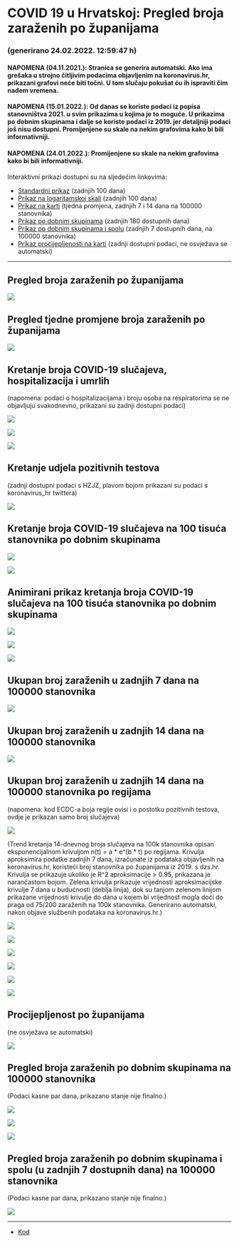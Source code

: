# COVID 19 u Hrvatskoj: Pregled broja zaraženih po županijama

### (generirano 24.02.2022. 12:59:47 h)

#### NAPOMENA (04.11.2021.): Stranica se generira automatski. Ako ima grešaka u strojno čitljivim podacima objavljenim na koronavirus.hr, prikazani grafovi neće biti točni. U tom slučaju pokušat ću ih ispraviti čim nađem vremena.

#### NAPOMENA (15.01.2022.): Od danas se koriste podaci iz popisa stanovništva 2021. u svim prikazima u kojima je to moguće. U prikazima po dobnim skupinama i dalje se koriste podaci iz 2019. jer detaljniji podaci još nisu dostupni. Promijenjene su skale na nekim grafovima kako bi bili informativniji.

#### NAPOMENA (24.01.2022.): Promijenjene su skale na nekim grafovima kako bi bili informativniji.

Interaktivni prikazi dostupni su na sljedećim linkovima:

- [Standardni prikaz](html/index.html) (zadnjih 100 dana)
- [Prikaz na logaritamskoj skali](html/index_log.html) (zadnjih 100 dana)
- [Prikaz na karti](html/index_map.html) (tjedna promjena, zadnjih 7 i 14 dana na 100000 stanovnika)
- [Prikaz po dobnim skupinama](html/index_per_age.html) (zadnjih 180 dostupnih dana)
- [Prikaz po dobnim skupinama i spolu](html/index_pyramid.html) (zadnjih 7 dostupnih dana, na 100000 stanovnika)
- [Prikaz procijepljenosti na karti](html/index_vaccination.html) (zadnji dostupni podaci, ne osvježava se automatski)

-----

## Pregled broja zaraženih po županijama

![](img/2022_02_23_line_plots.png)

## Pregled tjedne promjene broja zaraženih po županijama

![](img/2022_02_23_map.png)

## Kretanje broja COVID-19 slučajeva, hospitalizacija i umrlih

(napomena: podaci o hospitalizacijama i broju osoba na respiratorima se ne objavljuju svakodnevno, prikazani su zadnji dostupni podaci)

![](img/2022_02_23_cases_hospitalisations_deaths.png)

![](img/2022_02_23_cases_hospitalisations_deaths_log.png)

![](img/2022_02_23_cases_hospitalisations_deaths_log_age.png)

## Kretanje udjela pozitivnih testova

(zadnji dostupni podaci s HZJZ, plavom bojom prikazani su podaci s koronavirus_hr twittera)

![](img/2022_02_23_percentage_positive_tests.png)

## Kretanje broja COVID-19 slučajeva na 100 tisuća stanovnika po dobnim skupinama

![](img/2022_02_23_cases_per_age_group_lines.png)

![](img/2022_02_23_cases_per_age_group_lines_log.png)

## Animirani prikaz kretanja broja COVID-19 slučajeva na 100 tisuća stanovnika po dobnim skupinama

![](img/2022_02_23anim_aug_1200.gif)

![](img/anim_cases_2022_02_23_vs_2020.gif)

![](img/2022_02_23all_counties_dots.png)

## Ukupan broj zaraženih u zadnjih 7 dana na 100000 stanovnika

![](img/2022_02_23_map_7_day_per_100k.png)

## Ukupan broj zaraženih u zadnjih 14 dana na 100000 stanovnika

![](img/2022_02_23_map_14_day_per_100k.png)

## Ukupan broj zaraženih u zadnjih 14 dana na 100000 stanovnika po regijama

(napomena: kod ECDC-a boja regije ovisi i o postotku pozitivnih testova, ovdje je prikazan samo broj slučajeva)

![](img/2022_02_23_map_14_day_per_100k_region.png)

(Trend kretanja 14-dnevnog broja slučajeva na 100k stanovnika opisan eksponencijalnom krivuljom n(t) = a * e^(b * t) po regijama. Krivulja aproksimira podatke zadnjih 7 dana, izračunate iz podataka objavljenih na koronavirus.hr, koristeći broj stanovnika po županijama iz 2019. s dzs.hr. Krivulja se prikazuje ukoliko je R^2 aproksimacije > 0.95, prikazana je narančastom bojom. Zelena krivulja prikazuje vrijednosti aproksimacijske krivulje 7 dana u budućnosti (deblja linija), dok su tanjom zelenom linijom prikazane vrijednosti krivulje do dana u kojem bi vrijednost mogla doći do praga od 75/200 zaraženih na 100k stanovnika. Generirano automatski, nakon objave službenih podataka na koronavirus.hr.)

![](img/2022_02_23_current_Jadranska_Hrvatska.png)

![](img/2022_02_23_current_Panonska_Hrvatska.png)

![](img/2022_02_23_current_Grad_Zagreb.png)

![](img/2022_02_23_current_Sjeverna_Hrvatska.png)

![](img/2022_02_23_current_Republika_Hrvatska.png)

![](img/2022_02_23_cases_hospitalisations_deaths_Republika_Hrvatska.png)

## Procijepljenost po županijama

(ne osvježava se automatski)

![](img/2022_02_23_vaccination.png)

## Pregled broja zaraženih po dobnim skupinama na 100000 stanovnika

(Podaci kasne par dana, prikazano stanje nije finalno.)

![](img/2022_02_23_per_age_group.png)

![](img/2022_02_23_per_age_group_all_0.png)

![](img/2022_02_23_per_age_group_all_1.png)

## Pregled broja zaraženih po dobnim skupinama i spolu (u zadnjih 7 dostupnih dana) na 100000 stanovnika

(Podaci kasne par dana, prikazano stanje nije finalno.)

![](img/2022_02_23_pyramid.png)

-----

- [Kod](https://github.com/ppalasek/covid_plots_croatia)

